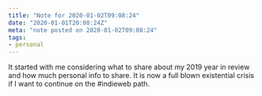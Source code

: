 ```yaml
---
title: "Note for 2020-01-02T09:08:24"
date: "2020-01-01T20:08:24Z"
meta: "note posted on 2020-01-02T09:08:24"
tags:
- personal
---
```

It started with me considering what to share about my 2019 year in review and how much personal info to share. It is now a full blown existential crisis if I want to continue on the #indieweb path.
